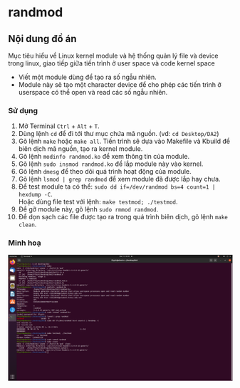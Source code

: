 # randmod 

## Nội dung đồ án
Mục tiêu hiểu về Linux kernel module và hệ thống quản lý file và device trong linux, giao tiếp giữa tiến trình ở user space và code kernel space 
  + Viết một module dùng để tạo ra số ngẫu nhiên. 
  + Module này sẽ tạo một character device để cho phép các tiến trình ở userspace có thể open và read các số ngẫu nhiên.
  ### Sử dụng
  1. Mở Terminal `Ctrl` + `Alt` + `T`.
  2. Dùng lệnh `cd` để đi tới thư mục chứa mã nguồn. (vd: `cd Desktop/DA2`)
  3. Gõ lệnh `make` hoặc `make all`. Tiến trình sẽ dựa vào Makefile và Kbuild để biên dịch mã nguồn, tạo ra kernel module.
  4. Gõ lệnh `modinfo randmod.ko` để xem thông tin của module.
  5. Gõ lệnh `sudo insmod randmod.ko` để lắp module này vào kernel.
  6. Gõ lệnh `dmesg` để theo dõi quá trình hoạt động của module.
  7. Gõ lệnh `lsmod | grep randmod` để xem module đã được lắp hay chưa.
  8. Để test module ta có thể: `sudo dd if=/dev/randmod bs=4 count=1 | hexdump -C`. <br/>
     Hoặc dùng file test với lệnh: `make testmod; ./testmod`.
  9. Để gỡ module này, gõ lệnh `sudo rmmod randmod`.
  10. Để dọn sạch các file được tạo ra trong quá trình biên dịch, gõ lệnh `make clean`.
  ### Minh hoạ
  ![Ảnh minh hoạ](https://raw.githubusercontent.com/ffyyytt/randmod/main/demo.png?token=AKMAGSDPFMKYJN5TF56EYOK72SWXK)

